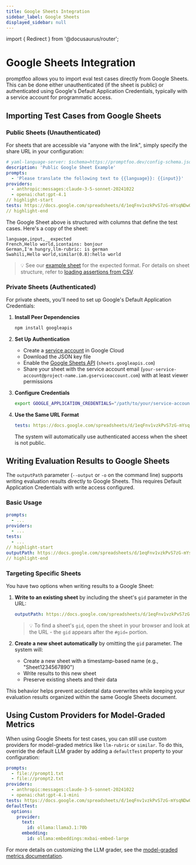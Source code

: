```yaml
---
title: Google Sheets Integration
sidebar_label: Google Sheets
displayed_sidebar: null
---
```


import { Redirect } from '@docusaurus/router';

<Redirect to="/docs/configuration/tests/google-sheets" />

# Google Sheets Integration

promptfoo allows you to import eval test cases directly from Google Sheets. This can be done either unauthenticated (if the sheet is public) or authenticated using Google's Default Application Credentials, typically with a service account for programmatic access.

## Importing Test Cases from Google Sheets

### Public Sheets (Unauthenticated)

For sheets that are accessible via "anyone with the link", simply specify the share URL in your configuration:

```yaml title="promptfooconfig.yaml"
# yaml-language-server: $schema=https://promptfoo.dev/config-schema.json
description: 'Public Google Sheet Example'
prompts:
  - 'Please translate the following text to {{language}}: {{input}}'
providers:
  - anthropic:messages:claude-3-5-sonnet-20241022
  - openai:chat:gpt-4.1
// highlight-start
tests: https://docs.google.com/spreadsheets/d/1eqFnv1vzkPvS7zG-mYsqNDwOzvSaiIAsKB3zKg9H18c/edit?usp=sharing
// highlight-end
```

The Google Sheet above is structured with columns that define the test cases. Here's a copy of the sheet:

```csv title="Google Sheet"
language,input,__expected
French,Hello world,icontains: bonjour
German,I'm hungry,llm-rubric: is german
Swahili,Hello world,similar(0.8):hello world
```

> 💡 See our [example sheet](https://docs.google.com/spreadsheets/d/1eqFnv1vzkPvS7zG-mYsqNDwOzvSaiIAsKB3zKg9H18c/edit#gid=0) for the expected format. For details on sheet structure, refer to [loading assertions from CSV](/docs/configuration/expected-outputs/#load-assertions-from-csv).

### Private Sheets (Authenticated)

For private sheets, you'll need to set up Google's Default Application Credentials:

1. **Install Peer Dependencies**

   ```bash
   npm install googleapis
   ```

2. **Set Up Authentication**

   - Create a [service account](https://console.cloud.google.com/iam-admin/serviceaccounts) in Google Cloud
   - Download the JSON key file
   - Enable the [Google Sheets API](https://console.cloud.google.com/apis/library/sheets.googleapis.com) (`sheets.googleapis.com`)
   - Share your sheet with the service account email (`your-service-account@project-name.iam.gserviceaccount.com`) with at least viewer permissions

3. **Configure Credentials**

   ```bash
   export GOOGLE_APPLICATION_CREDENTIALS="/path/to/your/service-account-file.json"
   ```

4. **Use the Same URL Format**
   ```yaml
   tests: https://docs.google.com/spreadsheets/d/1eqFnv1vzkPvS7zG-mYsqNDwOzvSaiIAsKB3zKg9H18c/edit?usp=sharing
   ```
   The system will automatically use authenticated access when the sheet is not public.

## Writing Evaluation Results to Google Sheets

The `outputPath` parameter (`--output` or `-o` on the command line) supports writing evaluation results directly to Google Sheets. This requires Default Application Credentials with write access configured.

### Basic Usage

```yaml
prompts:
  - ...
providers:
  - ...
tests:
  - ...
// highlight-start
outputPath: https://docs.google.com/spreadsheets/d/1eqFnv1vzkPvS7zG-mYsqNDwOzvSaiIAsKB3zKg9H18c/edit?usp=sharing
// highlight-end
```

### Targeting Specific Sheets

You have two options when writing results to a Google Sheet:

1. **Write to an existing sheet** by including the sheet's `gid` parameter in the URL:

   ```yaml
   outputPath: https://docs.google.com/spreadsheets/d/1eqFnv1vzkPvS7zG-mYsqNDwOzvSaiIAsKB3zKg9H18c/edit#gid=123456789
   ```

   > 💡 To find a sheet's `gid`, open the sheet in your browser and look at the URL - the `gid` appears after the `#gid=` portion.

2. **Create a new sheet automatically** by omitting the `gid` parameter. The system will:
   - Create a new sheet with a timestamp-based name (e.g., "Sheet1234567890")
   - Write results to this new sheet
   - Preserve existing sheets and their data

This behavior helps prevent accidental data overwrites while keeping your evaluation results organized within the same Google Sheets document.

## Using Custom Providers for Model-Graded Metrics

When using Google Sheets for test cases, you can still use custom providers for model-graded metrics
like `llm-rubric` or `similar`. To do this, override the default LLM grader by adding a `defaultTest` property to your configuration:

```yaml
prompts:
  - file://prompt1.txt
  - file://prompt2.txt
providers:
  - anthropic:messages:claude-3-5-sonnet-20241022
  - openai:chat:gpt-4.1-mini
tests: https://docs.google.com/spreadsheets/d/1eqFnv1vzkPvS7zG-mYsqNDwOzvSaiIAsKB3zKg9H18c/edit?usp=sharing
defaultTest:
  options:
    provider:
      text:
        id: ollama:llama3.1:70b
      embedding:
        id: ollama:embeddings:mxbai-embed-large
```

For more details on customizing the LLM grader, see the [model-graded metrics documentation](/docs/configuration/expected-outputs/model-graded/#overriding-the-llm-grader).
